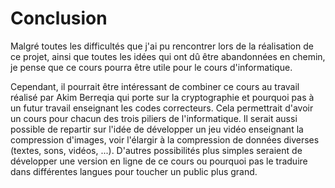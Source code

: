 # Conclusion
Malgré toutes les difficultés que j'ai pu rencontrer lors de la réalisation de ce projet, ainsi que toutes les idées qui ont dû être abandonnées en chemin, je pense que ce cours pourra être utile pour le cours d'informatique.

Cependant, il pourrait être intéressant de combiner ce cours au travail réalisé par Akim Berreqia qui porte sur la cryptographie et pourquoi pas à un futur travail enseignant les codes correcteurs. Cela permettrait d'avoir un cours pour chacun des trois piliers de l'informatique. Il serait aussi possible de repartir sur l'idée de développer un jeu vidéo enseignant la compression d'images, voir l'élargir à la compression de données diverses (textes, sons, vidéos, ...). D'autres possibilités plus simples seraient de développer une version en ligne de ce cours ou pourquoi pas le traduire dans différentes langues pour toucher un public plus grand.

